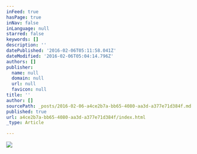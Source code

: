 ```yaml
---
inFeed: true
hasPage: true
inNav: false
inLanguage: null
starred: false
keywords: []
description: ''
datePublished: '2016-02-06T05:11:58.041Z'
dateModified: '2016-02-06T05:04:14.796Z'
authors: []
publisher:
  name: null
  domain: null
  url: null
  favicon: null
title: ''
author: []
sourcePath: _posts/2016-02-06-a4ce2b7a-bb65-4080-aa3d-a377e71d384f.md
published: true
url: a4ce2b7a-bb65-4080-aa3d-a377e71d384f/index.html
_type: Article

---
```

![](https://the-grid-user-content.s3-us-west-2.amazonaws.com/407db225-a0a8-4123-9db0-3de8e86086c9.jpg)